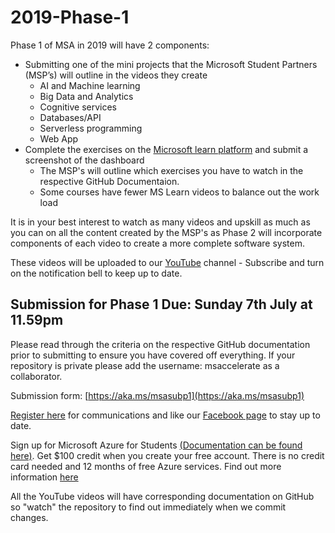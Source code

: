 # 2019-Phase-1

Phase 1 of MSA in 2019 will have 2 components: 

- Submitting one of the mini projects that the Microsoft Student Partners (MSP’s) will outline in the videos they create
    - AI and Machine learning
    - Big Data and Analytics
    - Cognitive services
    - Databases/API
    - Serverless programming
    - Web App
- Complete the exercises on the [Microsoft learn platform](https://docs.microsoft.com/en-us/learn/) and submit a screenshot of the dashboard
    - The MSP's will outline which exercises you have to watch in the respective GitHub Documentaion.
    - Some courses have fewer MS Learn videos to balance out the work load

It is in your best interest to watch as many videos and upskill as much as you can on all the content created by the MSP's as Phase 2 will incorporate components of each video to create a more complete software system.

These videos will be uploaded to our [YouTube](https://www.youtube.com/channel/UCCegNuS_AZjK-P3ZMN3JXNw) channel - Subscribe and turn on the notification bell to keep up to date. 

## Submission for Phase 1 Due: Sunday 7th July at 11.59pm
Please read through the criteria on the respective GitHub documentation prior to submitting to ensure you have covered off everything. If your repository is private please add the username: msaccelerate as a collaborator.
 
Submission form: [https://aka.ms/msasubp1](https://aka.ms/msasubp1)

[Register here](https://bit.ly/2UgEqav) for communications and like our [Facebook page](https://www.aka.ms/nzmsa) to stay up to date.

Sign up for Microsoft Azure for Students [(Documentation can be found here)](https://github.com/NZMSA/2019-Phase-1/tree/master/Azure%20For%20Students). Get $100 credit when you create your free account. There is no credit card needed and 12 months of free Azure services. Find out more information [here](https://azure.microsoft.com/en-us/free/students/)

All the YouTube videos will have corresponding documentation on GitHub so "watch" the repository to find out immediately when we commit changes. 


